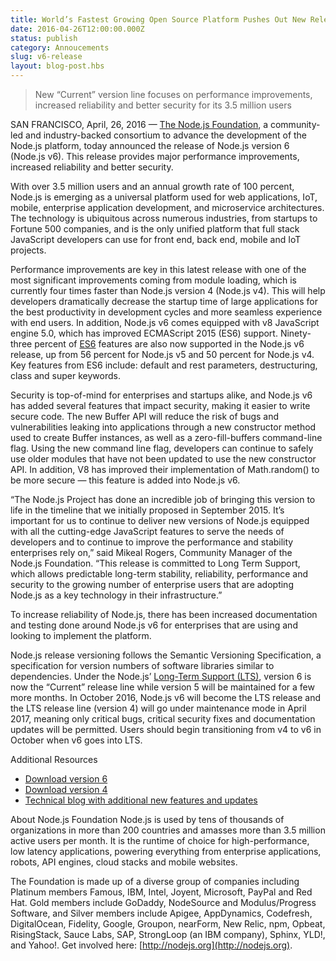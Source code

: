 ```yaml
---
title: World’s Fastest Growing Open Source Platform Pushes Out New Release
date: 2016-04-26T12:00:00.000Z
status: publish
category: Annoucements
slug: v6-release
layout: blog-post.hbs
---
```


> New “Current” version line focuses on performance improvements, increased reliability and 
better security for its 3.5 million users

SAN FRANCISCO, April, 26, 2016 — [The Node.js Foundation](http://ctt.marketwire.com/?release=11G082331-001&id=8448115&type=0&url=https%3a%2f%2fnodejs.org%2fen%2ffoundation%2f), a 
community-led and industry-backed consortium to advance the development of the Node.js 
platform, today announced the release of Node.js version 6 (Node.js v6). This release 
provides major performance improvements, increased reliability and better security. 

With over 3.5 million users and an annual growth rate of 100 percent, Node.js is emerging as 
a universal platform used for web applications, IoT, mobile, enterprise application 
development, and microservice architectures. The technology is ubiquitous across numerous 
industries, from startups to Fortune 500 companies, and is the only unified platform that 
full stack JavaScript developers can use for front end, back end, mobile and IoT projects. 

Performance improvements are key in this latest release with one of the most significant 
improvements coming from module loading, which is currently four times faster than Node.js 
version 4 (Node.js v4). This will help developers dramatically decrease the startup time of 
large applications for the best productivity in development cycles and more seamless 
experience with end users. In addition, Node.js v6 comes equipped with v8 JavaScript engine 
5.0, which has improved ECMAScript 2015 (ES6) support. Ninety-three percent of 
[ES6](http://node.green/) features are also now supported in the Node.js v6 release, up from 
56 percent for Node.js v5 and 50 percent for Node.js v4. Key features from ES6 include: 
default and rest parameters, destructuring, class and super keywords.

Security is top-of-mind for enterprises and startups alike, and Node.js v6 has added several 
features that impact security, making it easier to write secure code. The new Buffer API will 
reduce the risk of bugs and vulnerabilities leaking into applications through a new 
constructor method used to create Buffer instances, as well as a zero-fill-buffers 
command-line flag. Using the new command line flag, developers can continue to safely use 
older modules that have not been updated to use the new constructor API. In addition, V8 has 
improved their implementation of Math.random() to be more secure — this feature is added into 
Node.js v6.

“The Node.js Project has done an incredible job of bringing this version to life in the 
timeline that we initially proposed in September 2015. It’s important for us to continue to 
deliver new versions of Node.js equipped with all the cutting-edge JavaScript features to 
serve the needs of developers and to continue to improve the performance and stability 
enterprises rely on,” said Mikeal Rogers, Community Manager of the Node.js Foundation. “This 
release is committed to Long Term Support, which allows predictable long-term stability, 
reliability, performance and security to the growing number of enterprise users that are 
adopting Node.js as a key technology in their infrastructure.” 

To increase reliability of Node.js, there has been increased documentation and testing done 
around Node.js v6 for enterprises that are using and looking to implement the platform.

Node.js release versioning follows the Semantic Versioning Specification, a specification for 
version numbers of software libraries similar to dependencies. Under the Node.js’ [Long-Term 
Support (LTS)](https://github.com/nodejs/LTS/), version 6 is now the “Current” release line 
while version 5 will be maintained for a few more months. In October 2016, Node.js v6 will 
become the LTS release and the LTS release line (version 4) will go under maintenance mode in 
April 2017, meaning only critical bugs, critical security fixes and documentation updates 
will be permitted. Users should begin transitioning from v4 to v6 in October when v6 goes 
into LTS.

Additional Resources
* [Download version 6](https://nodejs.org/download/release/v6.0.0/)
* [Download version 4](https://nodejs.org/en/download/)
* [Technical blog with additional new features and updates](https://nodejs.org/en/blog/)

About Node.js Foundation
Node.js is used by tens of thousands of organizations in more than 200 countries and amasses 
more than 3.5 million active users per month. It is the runtime of choice for 
high-performance, low latency applications, powering everything from enterprise applications, 
robots, API engines, cloud stacks and mobile websites.

The Foundation is made up of a diverse group of companies including Platinum members Famous, 
IBM, Intel, Joyent, Microsoft, PayPal and Red Hat. Gold members include GoDaddy, NodeSource 
and Modulus/Progress Software, and Silver members include Apigee, AppDynamics, Codefresh, 
DigitalOcean, Fidelity, Google, Groupon, nearForm, New Relic, npm, Opbeat, RisingStack, Sauce 
Labs, SAP, StrongLoop (an IBM company), Sphinx, YLD!, and Yahoo!. Get involved here: 
[http://nodejs.org](http://nodejs.org).
